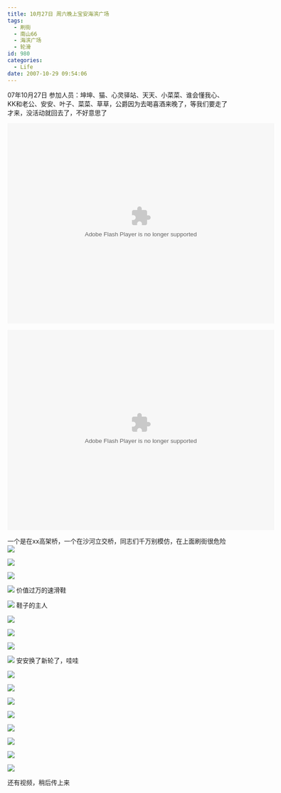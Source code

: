 ```yaml
---
title: 10月27日 周六晚上宝安海滨广场
tags:
  - 刷街
  - 南山66
  - 海滨广场
  - 轮滑
id: 980
categories:
  - Life
date: 2007-10-29 09:54:06
---
```


07年10月27日 
参加人员：坤坤、猫、心灵驿站、天天、小菜菜、谁会懂我心、KK和老公、安安、叶子、菜菜、草草，公爵因为去喝喜酒来晚了，等我们要走了才来，没活动就回去了，不好意思了 

<object classid="clsid:D27CDB6E-AE6D-11cf-96B8-444553540000" codebase="http://download.macromedia.com/pub/shockwave/cabs/flash/swflash.cab#version=6,0,29,0" width="600" height="450"><param name="movie" value="http://www.56.com/n_v157_/c27_/19_/16_/ruller66_/zhajm_119387944881_/357000_/0_/21880652.swf"><param name="quality" value="high"><param name="play" value="true"><embed src="http://www.56.com/n_v157_/c27_/19_/16_/ruller66_/zhajm_119387944881_/357000_/0_/21880652.swf" quality="high" pluginspage="http://www.macromedia.com/go/getflashplayer" type="application/x-shockwave-flash" width="600" height="450" play="true"></embed></object>

<object classid="clsid:D27CDB6E-AE6D-11cf-96B8-444553540000" codebase="http://download.macromedia.com/pub/shockwave/cabs/flash/swflash.cab#version=6,0,29,0" width="600" height="450"><param name="movie" value="http://www.56.com/n_v157_/c27_/2_/21_/ruller66_/zhajm_119387998483_/186000_/0_/21881001.swf"><param name="quality" value="high"><param name="play" value="true"><embed src="http://www.56.com/n_v157_/c27_/2_/21_/ruller66_/zhajm_119387998483_/186000_/0_/21881001.swf" quality="high" pluginspage="http://www.macromedia.com/go/getflashplayer" type="application/x-shockwave-flash" width="600" height="450" play="true"></embed></object>

一个是在xx高架桥，一个在沙河立交桥，同志们千万别模仿，在上面刷街很危险![](/images/2008/05/18_yct005_9977.gif)

![](/images/2007/10/29_094733_8339.jpg) 

![](/images/2007/10/29_094750_8340.jpg) 

![](/images/2007/10/29_094951_8341.jpg) 
价值过万的速滑鞋 

![](/images/2007/10/29_095130_8342.jpg) 
鞋子的主人 

![](/images/2007/10/29_095045_8343.jpg) 

![](/images/2007/10/29_095057_8344.jpg) 

![](/images/2007/10/29_095107_8345.jpg) 

![](/images/2007/10/29_095115_8346.jpg) 
安安换了新轮了，哇哇 

![](/images/2007/10/29_095152_8347.jpg) 

![](/images/2007/10/29_095245_8348.jpg) 

![](/images/2007/10/29_095259_8349.jpg) 

![](/images/2007/10/29_095304_8350.jpg) 

![](/images/2007/10/29_095315_8351.jpg) 

![](/images/2007/10/29_095325_8352.jpg) 

![](/images/2007/10/29_095335_8353.jpg) 

![](/images/2007/10/29_095343_8354.jpg) 

还有视频，稍后传上来